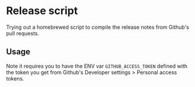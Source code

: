 # Release script

Trying out a homebrewed script to compile the release notes from Github's pull requests.

## Usage

Note it requires you to have the ENV var `GITHUB_ACCESS_TOKEN` defined with the token you get from Github's Developer settings > Personal access tokens.
